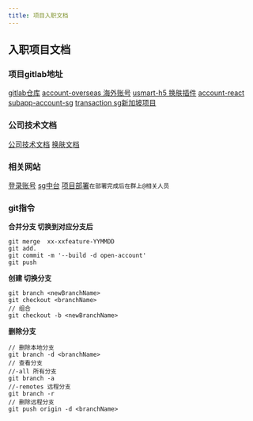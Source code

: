 ```yaml
---
title: 项目入职文档
---
```

## 入职项目文档
### 项目gitlab地址
[gitlab仓库](https://git.yxzq.com/web)
[account-overseas 海外账号](https://git.yxzq.com/web/account-overseas)
[usmart-h5 换肤插件](https://git.yxzq.com/web/packages/usmart-h5)
[account-react](https://git.yxzq.com/web/account-react)
[subapp-account-sg](https://git.yxzq.com/web/admin-sg/subapp-account-sg)
[transaction sg新加坡项目](https://git.yxzq.com/web/transaction)
### 公司技术文档
[公司技术文档](http://wiki.yxzq.com/pages/viewpage.action?pageId=32812203)
[换肤文档](http://m-dev.usmartnz.com/usmart-h5/plugins/smart-skin/#%E4%BB%8B%E7%BB%8D)
### 相关网站
[登录账号](http://m-sit.usmartsg.com/promo/overseas/sg-register.html?langType=1#/)
[sg中台](http://usmartclient-sit.usmartsg.com/admin/index.html?from=hk#/index)
[项目部署]([项目管理平台：jira](http://jira.yxzq.com/))`在部署完成后在群上@相关人员`
### git指令

**合并分支 切换到对应分支后**
```
git merge  xx-xxfeature-YYMMDD
git add. 
git commit -m '--build -d open-account'
git push
```
**创建 切换分支**
```
git branch <newBranchName>
git checkout <branchName>
// 组合
git checkout -b <newBranchName>
```
**删除分支**
```
// 删除本地分支
git branch -d <branchName>
// 查看分支 
//-all 所有分支 
git branch -a
//-remotes 远程分支
git branch -r
// 删除远程分支
git push origin -d <branchName>
```